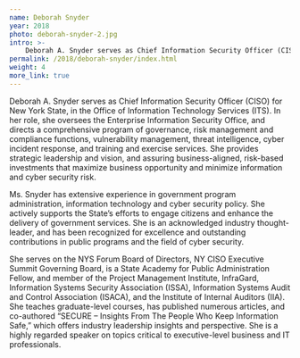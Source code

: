 ```yaml
---
name: Deborah Snyder
year: 2018
photo: deborah-snyder-2.jpg
intro: >-
    Deborah A. Snyder serves as Chief Information Security Officer (CISO) for New York State, in the Office of Information Technology Services (ITS). In her role, she oversees the Enterprise Information Security Office, and directs a comprehensive program of governance, risk management and compliance functions, vulnerability management, threat intelligence, cyber incident response, and training and exercise services.
permalink: /2018/deborah-snyder/index.html
weight: 4
more_link: true
---
```

Deborah A. Snyder serves as Chief Information Security Officer (CISO) for New York State, in the Office of Information Technology Services (ITS). In her role, she oversees the Enterprise Information Security Office, and directs a comprehensive program of governance, risk management and compliance functions, vulnerability management, threat intelligence, cyber incident response, and training and exercise services. She provides strategic leadership and vision, and assuring business-aligned, risk-based investments that maximize business opportunity and minimize information and cyber security risk.

Ms. Snyder has extensive experience in government program administration, information technology and cyber security policy. She actively supports the State’s efforts to engage citizens and enhance the delivery of government services. She is an acknowledged industry thought-leader, and has been recognized for excellence and outstanding contributions in public programs and the field of cyber security.

She serves on the NYS Forum Board of Directors, NY CISO Executive Summit Governing Board, is a State Academy for Public Administration Fellow, and member of the Project Management Institute, InfraGard, Information Systems Security Association (ISSA), Information Systems Audit and Control Association (ISACA), and the Institute of Internal Auditors (IIA). She teaches graduate-level courses, has published numerous articles, and co-authored “SECURE – Insights From The People Who Keep Information Safe,” which offers industry leadership insights and perspective. She is a highly regarded speaker on topics critical to executive-level business and IT professionals.